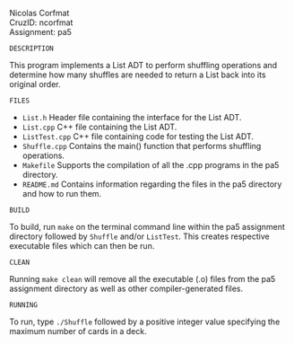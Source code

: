 Nicolas Corfmat<br>
CruzID: ncorfmat<br>
Assignment: pa5

```
DESCRIPTION
``` 
This program implements a List ADT to perform shuffling operations and determine how many shuffles are needed to return a List back into its original order.

```
FILES
```
+ `List.h` Header file containing the interface for the List ADT.
+ `List.cpp` C++ file containing the List ADT.
+ `ListTest.cpp` C++ file containing code for testing the List ADT.
+ `Shuffle.cpp` Contains the main() function that performs shuffling operations.
+ `Makefile` Supports the compilation of all the .cpp programs in the pa5 directory.
+ `README.md` Contains information regarding the files in the pa5 directory and how to run them.

```
BUILD
``` 
To build, run `make` on the terminal command line within the pa5 assignment directory followed by `Shuffle` and/or `ListTest`. This creates respective executable files which can then be run.
```
CLEAN
```
Running `make clean` will remove all the executable (.o) files from the pa5 assignment directory as well as other compiler-generated files.
```
RUNNING
```
To run, type `./Shuffle` followed by a positive integer value specifying the maximum number of cards in a deck.
